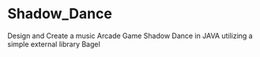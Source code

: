 # Shadow_Dance
Design and Create a music Arcade Game Shadow Dance in JAVA utilizing a simple external library Bagel
